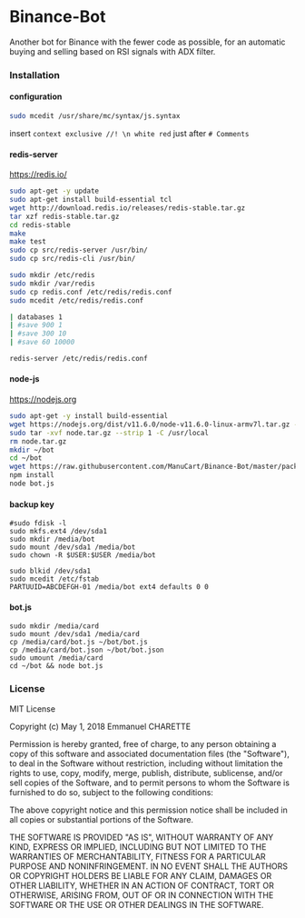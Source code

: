 # Binance-Bot
Another bot for Binance with the fewer code as possible, for an automatic buying and selling based on RSI signals with ADX filter.

### Installation

#### configuration
```bash
sudo mcedit /usr/share/mc/syntax/js.syntax
```
insert ````context exclusive //! \n white red```` just after ````# Comments````

#### redis-server
https://redis.io/
```bash
sudo apt-get -y update
sudo apt-get install build-essential tcl
wget http://download.redis.io/releases/redis-stable.tar.gz
tar xzf redis-stable.tar.gz
cd redis-stable
make
make test
sudo cp src/redis-server /usr/bin/
sudo cp src/redis-cli /usr/bin/

sudo mkdir /etc/redis
sudo mkdir /var/redis
sudo cp redis.conf /etc/redis/redis.conf
sudo mcedit /etc/redis/redis.conf

| databases 1
| #save 900 1
| #save 300 10
| #save 60 10000

redis-server /etc/redis/redis.conf
```
#### node-js
https://nodejs.org
```bash
sudo apt-get -y install build-essential
wget https://nodejs.org/dist/v11.6.0/node-v11.6.0-linux-armv7l.tar.gz -O node.tar.gz
sudo tar -xvf node.tar.gz --strip 1 -C /usr/local
rm node.tar.gz
mkdir ~/bot
cd ~/bot
wget https://raw.githubusercontent.com/ManuCart/Binance-Bot/master/package.json
npm install
node bot.js
```

#### backup key
````
#sudo fdisk -l
sudo mkfs.ext4 /dev/sda1
sudo mkdir /media/bot
sudo mount /dev/sda1 /media/bot
sudo chown -R $USER:$USER /media/bot

sudo blkid /dev/sda1
sudo mcedit /etc/fstab
PARTUUID=ABCDEFGH-01 /media/bot ext4 defaults 0 0 
````

#### bot.js
````
sudo mkdir /media/card
sudo mount /dev/sda1 /media/card
cp /media/card/bot.js ~/bot/bot.js
cp /media/card/bot.json ~/bot/bot.json
sudo umount /media/card
cd ~/bot && node bot.js
````

### License

MIT License

Copyright (c) May 1, 2018 Emmanuel CHARETTE

Permission is hereby granted, free of charge, to any person obtaining a copy
of this software and associated documentation files (the "Software"), to deal
in the Software without restriction, including without limitation the rights
to use, copy, modify, merge, publish, distribute, sublicense, and/or sell
copies of the Software, and to permit persons to whom the Software is
furnished to do so, subject to the following conditions:

The above copyright notice and this permission notice shall be included in all
copies or substantial portions of the Software.

THE SOFTWARE IS PROVIDED "AS IS", WITHOUT WARRANTY OF ANY KIND, EXPRESS OR
IMPLIED, INCLUDING BUT NOT LIMITED TO THE WARRANTIES OF MERCHANTABILITY,
FITNESS FOR A PARTICULAR PURPOSE AND NONINFRINGEMENT. IN NO EVENT SHALL THE
AUTHORS OR COPYRIGHT HOLDERS BE LIABLE FOR ANY CLAIM, DAMAGES OR OTHER
LIABILITY, WHETHER IN AN ACTION OF CONTRACT, TORT OR OTHERWISE, ARISING FROM,
OUT OF OR IN CONNECTION WITH THE SOFTWARE OR THE USE OR OTHER DEALINGS IN THE
SOFTWARE.
